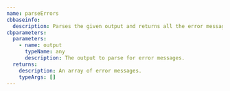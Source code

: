 ```yaml
---
name: parseErrors
cbbaseinfo:
  description: Parses the given output and returns all the error messages.
cbparameters:
  parameters:
    - name: output
      typeName: any
      description: The output to parse for error messages.
  returns:
    description: An array of error messages.
    typeArgs: []
---
```

<CBBaseInfo/> 
 <CBParameters/>